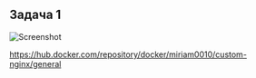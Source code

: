 ## Задача 1

![Screenshot][def screenshot]

[def screenshot]: <Screenshot 2025-05-08 at 4.57.23 PM.png>

https://hub.docker.com/repository/docker/miriam0010/custom-nginx/general
